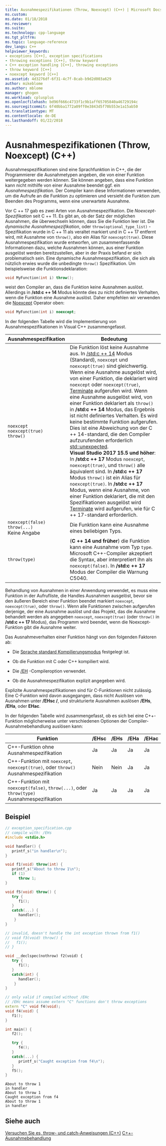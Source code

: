 ```yaml
---
title: Ausnahmespezifikationen (Throw, Noexcept) (C++) | Microsoft Docs
ms.custom: 
ms.date: 01/18/2018
ms.reviewer: 
ms.suite: 
ms.technology: cpp-language
ms.tgt_pltfrm: 
ms.topic: language-reference
dev_langs: C++
helpviewer_keywords:
- exceptions [C++], exception specifications
- throwing exceptions [C++], throw keyword
- C++ exception handling [C++], throwing exceptions
- throw keyword [C++]
- noexcept keyword [C++]
ms.assetid: 4d3276df-6f31-4c7f-8cab-b9d2d003a629
author: mikeblome
ms.author: mblome
manager: ghogen
ms.workload: cplusplus
ms.openlocfilehash: bd96f666c4733f1c9b1aff65705840a46729194c
ms.sourcegitcommit: 6f40bba1772a09ff0e3843d5f70b553e1a15ab50
ms.translationtype: MT
ms.contentlocale: de-DE
ms.lasthandoff: 01/22/2018
---
```

# <a name="exception-specifications-throw-noexcept-c"></a>Ausnahmespezifikationen (Throw, Noexcept) (C++)

Ausnahmespezifikationen sind eine Sprachfunktion in C++, die der Programmierer die Ausnahmetypen angeben, die von einer Funktion weitergegeben werden können. Sie können angeben, dass eine Funktion kann nicht mithilfe von einer Ausnahme beendet ggf. ein *Ausnahmespezifikation*. Der Compiler kann diese Informationen verwenden, um die Aufrufe an die Funktion zu optimieren und versieht die Funktion zum Beenden des Programms, wenn eine unerwartete Ausnahme. 

Vor C ++ 17 gab es zwei Arten von Ausnahmespezifikation. Die *Noexcept-Spezifikation* seit C ++ 11. Es gibt an, ob der Satz der möglichen Ausnahmen, die überwechseln können, dass Sie die Funktion leer ist. Die *dynamische Ausnahmespezifikation*, oder `throw(optional_type_list)` -Spezifikation wurde in C ++ 11 als veraltet markiert und in C ++ 17 entfernt wird, mit Ausnahme von `throw()`, also ein Alias für `noexcept(true)`. Diese Ausnahmespezifikation wurde entworfen, um zusammenfassende Informationen dazu, welche Ausnahmen können, aus einer Funktion ausgelöst werden bereitzustellen, aber in der Praxis befand er sich problematisch sein. Eine dynamische Ausnahmespezifikation, die sich als nützlich erwies wurde die unbedingte `throw()` Spezifikation. Um beispielsweise die Funktionsdeklaration:

```cpp
void MyFunction(int i) throw();
```

 weist den Compiler an, dass die Funktion keine Ausnahmen auslöst. Allerdings in **/std:c ++ 14** Modus könnte dies zu nicht definiertes Verhalten, wenn die Funktion eine Ausnahme auslöst. Daher empfehlen wir verwenden die [Noexcept](../cpp/noexcept-cpp.md) Operator oben:

```cpp
void MyFunction(int i) noexcept;
```

In der folgenden Tabelle wird die Implementierung von Ausnahmespezifikationen in Visual C++ zusammengefasst.

|Ausnahmespezifikation|Bedeutung|
|-----------------------------|-------------|
|`noexcept`<br>`noexcept(true)`<br>`throw()`|Die Funktion löst keine Ausnahme aus. In [/std:c ++ 14](../build/reference/std-specify-language-standard-version.md) Modus (Standard), `noexcept` und `noexcept(true)` sind gleichwertig. Wenn eine Ausnahme ausgelöst wird, von einer Funktion, die deklariert wird `noexcept` oder `noexcept(true)`, [Terminate](../standard-library/exception-functions.md#terminate) aufgerufen wird. Wenn eine Ausnahme ausgelöst wird, von einer Funktion deklariert als `throw()` in **/std:c ++ 14** Modus, das Ergebnis ist nicht definiertes Verhalten. Es wird keine bestimmte Funktion aufgerufen. Dies ist eine Abweichung von der C ++ 14-standard, die den Compiler aufzurufenden erforderlich [std::unexpected](../standard-library/exception-functions.md#unexpected).  <br> **Visual Studio 2017 15.5 und höher**: In **/std:c ++ 17** Modus `noexcept`, `noexcept(true)`, und `throw()` alle äquivalent sind. In **/std:c ++ 17** Modus `throw()` ist ein Alias für `noexcept(true)`. In **/std:c ++ 17** Modus, wenn eine Ausnahme, von einer Funktion deklariert, die mit den Spezifikationen ausgelöst wird [Terminate](../standard-library/exception-functions.md#terminate) wird aufgerufen, wie für C ++ 17-standard erforderlich.|
|`noexcept(false)`<br/>`throw(...)`<br/>Keine Angabe|Die Funktion kann eine Ausnahme eines beliebigen Typs.|
|`throw(type)`| (**C ++ 14 und früher**) die Funktion kann eine Ausnahme vom Typ `type`. Microsoft C++-Compiler akzeptiert die Syntax, aber interpretiert ihn als `noexcept(false)`. In **/std:c ++ 17** Modus der Compiler die Warnung C5040.|

 Behandlung von Ausnahmen in einer Anwendung verwendet, es muss eine Funktion in der Aufrufliste, die Handles Ausnahmen ausgelöst, bevor sie den äußeren Bereich einer Funktion beendet markiert `noexcept`, `noexcept(true)`, oder `throw()`. Wenn alle Funktionen zwischen aufgerufen derjenige, der eine Ausnahme auslöst und das Projekt, das die Ausnahme behandelt werden als angegeben `noexcept`, `noexcept(true)` (oder `throw()` in **/std:c ++ 17** Modus), das Programm wird beendet, wenn die Noexcept-Funktion gibt die Ausnahme weiter.

 Das Ausnahmeverhalten einer Funktion hängt von den folgenden Faktoren ab:

- Die [Sprache standard Kompilierungsmodus](../build/reference/std-specify-language-standard-version.md) festgelegt ist.
- Ob die Funktion mit C oder C++ kompiliert wird.

- Die [/EH](../build/reference/eh-exception-handling-model.md) -Compileroption verwendet.

- Ob die Ausnahmespezifikation explizit angegeben wird.

 Explizite Ausnahmespezifikationen sind für C-Funktionen nicht zulässig. Eine C-Funktion wird davon ausgegangen, dass nicht Auslösen von Ausnahmen unter **/EHsc /**, und strukturierte Ausnahmen auslösen **/EHs**, **/EHa**, oder **EHac**.

 In der folgenden Tabelle wird zusammengefasst, ob es sich bei eine C++-Funktion möglicherweise unter verschiedenen Optionen der Compiler-Ausnahmebehandlung auslösen kann:

|Funktion|/EHsc|/EHs|/EHa|/EHac|
|--------------|------------|-----------|-----------|------------|
|C++-Funktion ohne Ausnahmespezifikation|Ja|Ja|Ja|Ja|
|C++-Funktion mit `noexcept`, `noexcept(true)`, oder `throw()` Ausnahmespezifikation|Nein|Nein|Ja|Ja|
|C++-Funktion mit `noexcept(false)`, `throw(...)`, oder `throw(type)` Ausnahmespezifikation|Ja|Ja|Ja|Ja|

## <a name="example"></a>Beispiel

```cpp
// exception_specification.cpp
// compile with: /EHs
#include <stdio.h>

void handler() {
   printf_s("in handler\n");
}

void f1(void) throw(int) {
   printf_s("About to throw 1\n");
   if (1)
      throw 1;
}

void f5(void) throw() {
   try {
      f1();
   }
   catch(...) {
      handler();
    }
}

// invalid, doesn't handle the int exception thrown from f1()
// void f3(void) throw() {
//   f1();
// }

void __declspec(nothrow) f2(void) {
   try {
      f1();
   }
   catch(int) {
      handler();
    }
}

// only valid if compiled without /EHc 
// /EHc means assume extern "C" functions don't throw exceptions
extern "C" void f4(void);
void f4(void) {
   f1();
}

int main() {
   f2();

   try {
      f4();
   }
   catch(...) {
      printf_s("Caught exception from f4\n");
   }
   f5();
}
```

```Output
About to throw 1
in handler
About to throw 1
Caught exception from f4
About to throw 1
in handler
```

## <a name="see-also"></a>Siehe auch

 [Versuchen Sie es, throw- und catch-Anweisungen (C++)](../cpp/try-throw-and-catch-statements-cpp.md) [C++-Ausnahmebehandlung](../cpp/cpp-exception-handling.md)